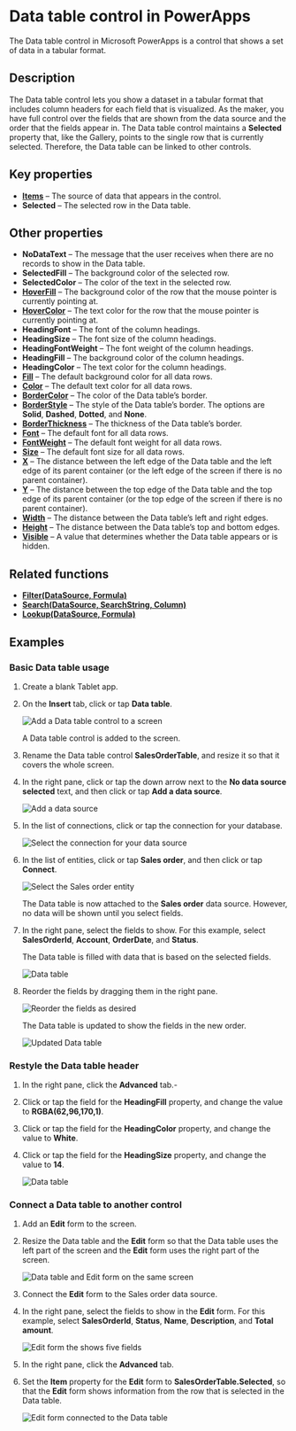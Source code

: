 <properties
	pageTitle="Data table control in PowerApps"
	description="This topic provides information about the Data table control in Microsoft PowerApps."
	services="powerapps"
	documentationCenter="na"
	authors="jasongre"
	manager="kfend"
	editor=""
	tags=""/>

<tags
   ms.service="powerapps"
   ms.devlang="na"
   ms.topic="article"
   ms.tgt_pltfrm="na"
   ms.workload="na"
   ms.date="05/04/2017"
   ms.author="kfend"/>
   
# Data table control in PowerApps

The Data table control in Microsoft PowerApps is a control that shows a set of data in a tabular format.

## Description
The Data table control lets you show a dataset in a tabular format that includes column headers for each field that is visualized. As the maker, you have full control over the fields that are shown from the data source and the order that the fields appear in. The Data table control maintains a **Selected** property that, like the Gallery, points to the single row that is currently selected. Therefore, the Data table can be linked to other controls.
 
## Key properties

+ [**Items**](articles/controls/properties-core) – The source of data that appears in the control.
+ **Selected** – The selected row in the Data table.

## Other properties

+ **NoDataText** – The message that the user receives when there are no records to show in the Data table.
+ **SelectedFill** – The background color of the selected row.
+ **SelectedColor** – The color of the text in the selected row.
+ [**HoverFill**](articles/controls/properties-color-border) – The background color of the row that the mouse pointer is currently pointing at.
+ [**HoverColor**](articles/controls/properties-color-border) – The text color for the row that the mouse pointer is currently pointing at.
+ **HeadingFont** – The font of the column headings.
+ **HeadingSize** – The font size of the column headings.
+ **HeadingFontWeight** – The font weight of the column headings.
+ **HeadingFill** – The background color of the column headings.
+ **HeadingColor** – The text color for the column headings.
+ [**Fill**](articles/controls/properties-color-border) – The default background color for all data rows.
+ [**Color**](articles/controls/properties-color-border) – The default text color for all data rows.
+ [**BorderColor**](articles/controls/properties-color-border") – The color of the Data table’s border.
+ [**BorderStyle**](articles/controls/properties-color-border) – The style of the Data table’s border. The options are **Solid**, **Dashed**, **Dotted**, and **None**.
+ [**BorderThickness**](articles/controls/properties-color-border) – The thickness of the Data table’s border.
+ [**Font**](articles/controls/properties-text) – The default font for all data rows.
+ [**FontWeight**](articles/controls/properties-text) – The default font weight for all data rows.
+ [**Size**](articles/controls/properties-text) – The default font size for all data rows.
+ [**X**](articles/controls/properties-size-location) – The distance between the left edge of the Data table and the left edge of its parent container (or the left edge of the screen if there is no parent container).
+ [**Y**](articles/controls/properties-size-location) – The distance between the top edge of the Data table and the top edge of its parent container (or the top edge of the screen if there is no parent container).
+ [**Width**](articles/controls/properties-size-location) – The distance between the Data table’s left and right edges.
+ [**Height**](articles/controls/properties-size-location) – The distance between the Data table’s top and bottom edges.
+ [**Visible**](articles/controls/properties-core) – A value that determines whether the Data table appears or is hidden.

## Related functions

+ [**Filter(DataSource, Formula)**](powerapps-content-pr/articles/functions/function-filter-lookup.md)
+ [**Search(DataSource, SearchString, Column)**](powerapps-content-pr/articles/functions/function-filter-lookup.md)
+ [**Lookup(DataSource, Formula)**](powerapps-content-pr/articles/functions/function-filter-lookup.md)

## Examples
### Basic Data table usage

1. Create a blank Tablet app.
2. On the **Insert** tab, click or tap **Data table**.

   ![Add a Data table control to a screen](media/control-data-table/insert-data-table.png)

   A Data table control is added to the screen.

3. Rename the Data table control **SalesOrderTable**, and resize it so that it covers the whole screen.
4. In the right pane, click or tap the down arrow next to the **No data source selected** text, and then click or tap **Add a data source**.

   ![Add a data source](media/control-data-table/add-data-to-data-table.png)

5. In the list of connections, click or tap the connection for your database.

   ![Select the connection for your data source](media/control-data-table/choose-cds-data-table.png)

6. In the list of entities, click or tap **Sales order**, and then click or tap **Connect**. 

   ![Select the **Sales order** entity](media/control-data-table/choose-so-data-table.png)

   The Data table is now attached to the **Sales order** data source. However, no data will be shown until you select fields.

7. In the right pane, select the fields to show. For this example, select **SalesOrderId**, **Account**, **OrderDate**, and **Status**.

   The Data table is filled with data that is based on the selected fields.

   ![Data table](media/control-data-table/pre-order-data-table.png)

8. Reorder the fields by dragging them in the right pane.

   ![Reorder the fields as desired](media/control-data-table/field-reorder-data-table.png)

   The Data table is updated to show the fields in the new order.

   ![Updated Data table](media/control-data-table/post-order-data-table.png)

### Restyle the Data table header

1. In the right pane, click the **Advanced** tab.-
2. Click or tap the field for the **HeadingFill** property, and change the value to **RGBA(62,96,170,1)**.
3. Click or tap the field for the **HeadingColor** property, and change the value to **White**.
4. Click or tap the field for the **HeadingSize** property, and change the value to **14**.

   ![Data table](media/control-data-table/restyled-data-table.png)

### Connect a Data table to another control

1. Add an **Edit** form to the screen.
2. Resize the Data table and the **Edit** form so that the Data table uses the left part of the screen and the **Edit** form uses the right part of the screen.

   ![Data table and **Edit** form on the same screen](media/control-data-table/data-table-empty-form.png)

3. Connect the **Edit** form to the Sales order data source.
4. In the right pane, select the fields to show in the **Edit** form. For this example, select **SalesOrderId**, **Status**, **Name**, **Description**, and **Total amount**.

   ![**Edit** form the shows five fields](media/control-data-table/data-table-disconnected-form.png)

3. In the right pane, click the **Advanced** tab.
4. Set the **Item** property for the **Edit** form to **SalesOrderTable.Selected**, so that the **Edit** form shows information from the row that is selected in the Data table.

   ![**Edit** form connected to the Data table](media/control-data-table/connected-form-data-table.png)
